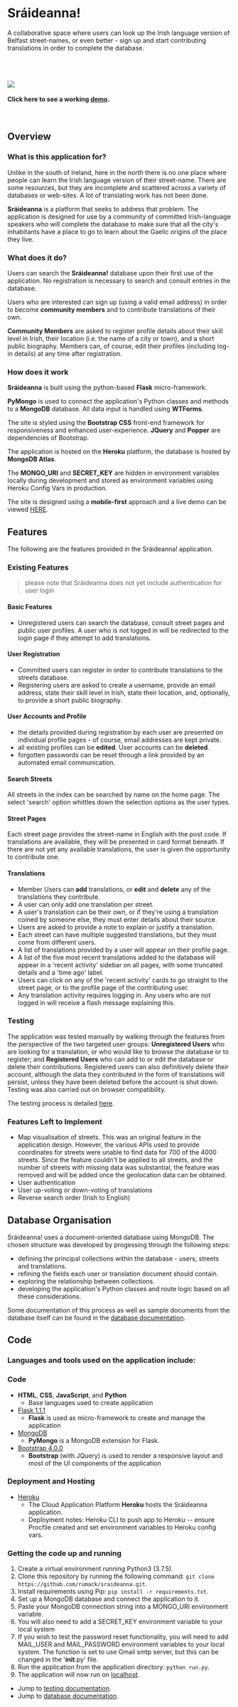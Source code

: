 # Sráideanna!
A collaborative space where users can look up the Irish language version of Belfast street-names, or even better - sign up and start contributing translations in order to complete the database.

\
\
\
![](/App/static/img/homepage.png)
<br />
<br />
**Click here to see a working [demo](https://sraideanna.herokuapp.com/).**
<br />
<br />
<br />

## Overview
 
### What is this application for?
Unlike in the south of Ireland, here in the north there is no one place where people can learn the Irish language version of their street-name. There are some resources, but they are incomplete and scattered across a variety of databases or web-sites. A lot of translating work has not been done.

**Sráideanna** is a platform that seeks to address that problem. The application is designed for use by a community of committed Irish-language speakers who will complete the database to make sure that all the city's inhabitants have a place to go to learn about the Gaelic origins of the place they live.

### What does it do?
Users can search the **Sráideanna!** database upon their first use of the application. No registration is necessary to search and consult entries in the database. 

Users who are interested can sign up (using a valid email address) in order to become **community members** and to contribute translations of their own.

**Community Members** are asked to register profile details about their skill level in Irish, their location (i.e. the name of a city or town), and a short public biography. Members can, of course, edit their profiles (including log-in details) at any time after registration.

### How does it work
 
**Sráideanna** is built using the python-based **Flask** micro-framework. 

**PyMongo** is used to connect the application's Python classes and methods to a **MongoDB** database. All data input is handled using **WTForms**.

The site is styled using the **Bootstrap CSS** front-end framework for responsiveness and enhanced user-experience. **JQuery** and **Popper** are dependencies of Bootstrap. 

The application is hosted on the **Heroku** platform, the database is hosted by **MongoDB Atlas**. 

The **MONGO_URI** and **SECRET_KEY** are hidden in environment variables locally during development and stored as environment variables using Heroku Config Vars in production. 

The site is designed using a **mobile-first** approach and a live demo can be viewed [HERE](https://sraideanna.herokuapp.com/). 

## Features
The following are the features provided in the Sráideanna! application. 

### Existing Features

> please note that Sráideanna does not yet include authentication for user login

#### Basic Features
* Unregistered users can search the database, consult street pages and public user profiles. A user who is not logged in will be redirected to the login page if they attempt to add translations.

#### User Registration
* Committed users can register in order to contribute translations to the streets database.
* Registering users are asked to create a username, provide an email address, state their skill level in Irish, state their location, and, optionally, to provide a short public biography.

#### User Accounts and Profile
* the details provided during registration by each user are presented on individual profile pages - of course, email addresses are kept private.
* all existing profiles can be **edited**. User accounts can be **deleted**.
* forgotten passwords can be reset through a link provided by an automated email communication.

#### Search Streets
All streets in the index can be searched by name on the home page. The select 'search' option whittles down the selection options as the user types. 

#### Street Pages
Each street page provides the street-name in English with the post code. If translations are available, they will be presented in card format beneath. If there are not yet any available translations, the user is given the opportunity to contribute one.

#### Translations
* Member Users can **add** translations, or **edit** and **delete** any of the translations they contribute. 
* A user can only add one translation per street.
* A user's translation can be their own, or if they're using a translation coined by someone else, they must enter details about their source.
* Users are asked to provide a note to explain or justify a translation.
* Each street can have multiple suggested translations, but they must come from different users.
* A list of translations provided by a user will appear on their profile page.
* A list of the five most recent translations added to the database will appear in a 'recent activity' sidebar on all pages, with some truncated details and a 'time ago' label.
* Users can click on any of the 'recent activity' cards to go straight to the street page, or to the profile page of the contributing user.
* Any translation activity requires logging in. Any users who are not logged in will receive a flash message explaining this.

### Testing
The application was tested manually by walking through the features from the perspective of the two targeted user groups: **Unregistered Users** who are looking for a translation, or who would like to browse the database or to register; and **Registered Users** who can add to or edit the database or delete their contributions. Registered users can also definitively delete their account, although the data they contributed in the form of translations will persist, unless they have been deleted before the account is shut down. Testing was also carried out on browser compatibility. 

The testing process is detailed [here](App/docs/testing.md).

### Features Left to Implement
- Map visualisation of streets. This was an original feature in the application design. However, the various APIs used to provide coordinates for streets were unable to find data for 700 of the 4000 streets. Since the feature couldn't be applied to all streets, and the number of streets with missing data was substantial, the feature was removed and will be added once the geolocation data can be obtained.
- User authentication
- User up-voting or down-voting of translations
- Reverse search order (Irish to English)

## Database Organisation
Sráideanna! uses a document-oriented database using MongoDB. The chosen structure was developed by progessing through the following steps:
- defining the principal collections within the database - users, streets and translations.
- refining the fields each user or translation document should contain.
- exploring the relationship between collections.
- developing the application's Python classes and route logic based on all these considerations.

Some documentation of this process as well as sample documents from the database itself can be found in the [database documentation](App/docs/db.md).

## Code

### Languages and tools used on the application include:

### Code
- **HTML**, **CSS**, **JavaScript**, and **Python**
  - Base languages used to create application
- [Flask 1.1.1](https://palletsprojects.com/p/flask/)
    - **Flask** is used as micro-framework to create and manage the application
- [MongoDB](https://www.mongodb.com/)
    - **PyMongo** is a MongoDB extension for Flask. 
- [Bootstrap 4.0.0](https://getbootstrap.com/)
    - **Bootstrap** (with JQuery) is used to render a responsive layout and most of the UI components of the application

### Deployment and Hosting

- [Heroku](https://www.heroku.com/)
    - The Cloud Application Platform **Heroku** hosts the Sráideanna application.
    - Deployment notes: Heroku CLI to push app to Heroku -- ensure Procfile created and set environment variables to Heroku config vars.
 
### Getting the code up and running

1. Create a virtual environment running Python3 (3.7.5).
2. Clone this repository by running the following command: ```git clone https://github.com/rumack/sraideanna.git```.
3. Install requirements using Pip: ```pip install -r requirements.txt```.
4. Set up a MongoDB database and connect the application to it.
5. Paste your MongoDB connection string into a MONGO_URI environment variable.
6. You will also need to add a SECRET_KEY environment variable to your local system
7. If you wish to test the password reset functionality, you will need to add MAIL_USER and MAIL_PASSWORD environment variables to your local system. The function is set to use Gmail smtp server, but this can be changed in the '__init__.py' file.
8. Run the application from the application directory: ```python run.py```.
9. The application will now run on [localhost](http://127.0.0.1:5000).





* Jump to [testing documentation](App/docs/testing.md).
* Jump to [database documentation](App/docs/db.md).

